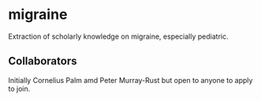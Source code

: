 # migraine
Extraction of scholarly knowledge on migraine, especially pediatric.

## Collaborators
Initially Cornelius Palm amd Peter Murray-Rust but open to anyone to apply to join.



